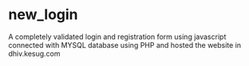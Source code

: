 # new_login
A completely validated login and registration form using javascript
connected with MYSQL database using PHP and hosted the website in  dhiv.kesug.com
